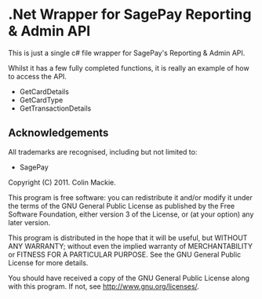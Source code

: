 # .Net Wrapper for SagePay Reporting & Admin API #

This is just a single c# file wrapper for SagePay's Reporting & Admin API.

Whilst it has a few fully completed functions, it is really an example of how to access the API.

  * GetCardDetails
  * GetCardType
  * GetTransactionDetails

## Acknowledgements ##

All trademarks are recognised, including but not limited to:

  * SagePay

Copyright (C) 2011. Colin Mackie.

This program is free software: you can redistribute it and/or modify it under the terms of the GNU General Public License as published by the Free Software Foundation, either version 3 of the License, or (at your option) any later version.

This program is distributed in the hope that it will be useful, but WITHOUT ANY WARRANTY; without even the implied warranty of MERCHANTABILITY or FITNESS FOR A PARTICULAR PURPOSE. See the GNU General Public License for more details.

You should have received a copy of the GNU General Public License along with this program. If not, see http://www.gnu.org/licenses/.